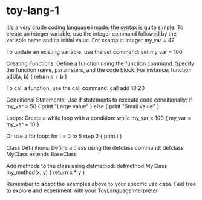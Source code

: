 # toy-lang-1
it's a very crude coding language i made.
the syntax is quite simple:
To create an integer variable, use the integer command followed by the variable name and its initial value. For example:
integer my_var = 42

To update an existing variable, use the set command:
set my_var = 100

Creating Functions:
Define a function using the function command. Specify the function name, parameters, and the code block. For instance:
function add(a, b) {
    return a + b
}

To call a function, use the call command:
call add 10 20

Conditional Statements:
Use if statements to execute code conditionally:
if my_var > 50 {
    print "Large value"
} else {
    print "Small value"
}

Loops:
Create a while loop with a condition:
while my_var < 100 {
    my_var = my_var + 10
}

Or use a for loop:
for i = 0 to 5 step 2 {
    print i
}

Class Definitions:
Define a class using the defclass command:
defclass MyClass extends BaseClass

Add methods to the class using defmethod:
defmethod MyClass my_method(x, y) {
    return x * y
}

Remember to adapt the examples above to your specific use case. Feel free to explore and experiment with your ToyLanguageInterpreter
